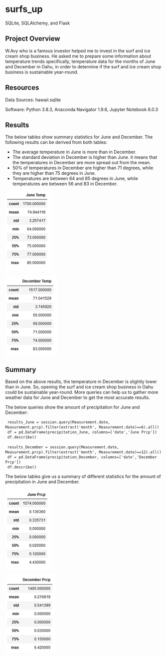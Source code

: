 # surfs_up
SQLite, SQLAlchemy, and Flask

## Project Overview

W.Avy who is a famous investor helped me to invest in the surf and ice cream shop business. He asked me to prepare some information about temperature trends specifically, temperature data for the months of June and December in Oahu, in order to determine if the surf and ice cream shop business is sustainable year-round.

## Resources

Data Sources: hawaii.sqlite

Software: Python 3.8.3, Anaconda Navigator 1.9.6, Jupyter Notebook 6.0.3

## Results

The below tables show summary statistics for June and December. The following results can be derived from both tables:

 - The average temperature in June is more than in December. 
 - The standard deviation in December is higher than June. it means that the temperatures in December are more spread out from the mean.
 - 50% of temperatures in December are higher than 71 degrees, while they are higher than 75 degrees in June.
 - Temperatures are between 64 and 85 degrees in June, while temperatures are between 56 and 83 in December.

![](https://github.com/Nazanin-hub/surfs_up/blob/main/June_Temp.png)

![](https://github.com/Nazanin-hub/surfs_up/blob/main/Dec_Temp.png)

## Summary

Based on the above results, the temperature in December is slightly lower than in June. So, opening the surf and ice cream shop business in Oahu could be sustainable year-round. More queries can help us to gather more weather data for June and December to get the most accurate results.

The below queries show the amount of precipitation for June and December:

     results_June = session.query(Measurement.date, Measurement.prcp).filter(extract('month', Measurement.date)==6).all()
     df = pd.DataFrame(precipitation_June, columns=['date','June Prcp'])
     df.describe()
     
     results_December = session.query(Measurement.date, Measurement.prcp).filter(extract('month', Measurement.date)==12).all()
     df = pd.DataFrame(precipitation_December, columns=['date','December Prcp'])
     df.describe()
     
The below tables give us a summary of different statistics for the amount of precipitation in June and December.

![](https://github.com/Nazanin-hub/surfs_up/blob/main/June_Prcp.png)

![](https://github.com/Nazanin-hub/surfs_up/blob/main/Dec_Prcp.png)
